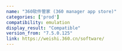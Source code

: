 ```yaml
---
name: "360软件管家 (360 manager app store)"
categories: ['prod']
compatibility: emulation
display_result: "Compatible"
version_from: "7.5.0.125"
link: https://weishi.360.cn/software/
---
```

